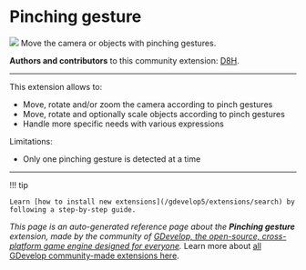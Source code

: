 # Pinching gesture

<img src="https://resources.gdevelop-app.com/assets/Icons/gesture-pinch.svg" class="extension-icon"></img>
Move the camera or objects with pinching gestures.

**Authors and contributors** to this community extension: [D8H](https://gd.games/D8H).

---

This extension allows to:

* Move, rotate and/or zoom the camera according to pinch gestures
* Move, rotate and optionally scale objects according to pinch gestures
* Handle more specific needs with various expressions

Limitations:

* Only one pinching gesture is detected at a time

---

!!! tip

    Learn [how to install new extensions](/gdevelop5/extensions/search) by following a step-by-step guide.

*This page is an auto-generated reference page about the **Pinching gesture** extension, made by the community of [GDevelop, the open-source, cross-platform game engine designed for everyone](https://gdevelop.io/).* Learn more about [all GDevelop community-made extensions here](/gdevelop5/extensions).